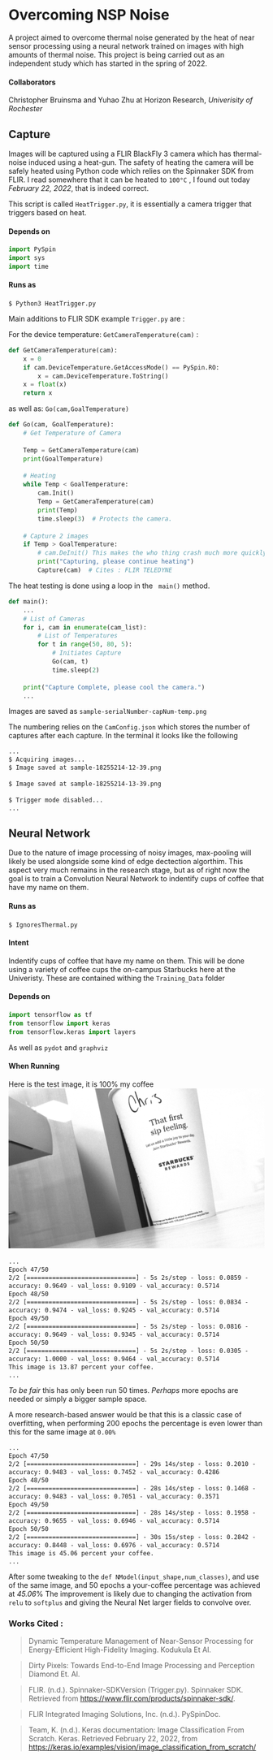# Overcoming NSP Noise
A project aimed to overcome thermal noise generated by the heat of near sensor processing using a neural network trained on images with high amounts of thermal noise.
This project is being carried out as an independent study which has started in the spring of 2022. 

#### Collaborators
Christopher Bruinsma and Yuhao Zhu at Horizon Research, *Univerisity of Rochester*

## Capture
Images will be captured using a FLIR BlackFly 3 camera which has thermal-noise induced using a heat-gun. 
The safety of heating the camera will be safely heated using Python code which relies on the Spinnaker SDK from FLIR. I read somewhere that it can be heated to
```100°C```
, I found out today *February 22, 2022*, that is indeed correct. 

This script is called ```HeatTrigger.py```, it is essentially a camera trigger that triggers based on heat. 

#### Depends on

```python
import PySpin
import sys
import time
```

#### Runs as 
```$ Python3 HeatTrigger.py```

Main additions to FLIR SDK example ```Trigger.py``` are :

For the device temperature: ```GetCameraTemperature(cam)``` :

```python
def GetCameraTemperature(cam):
    x = 0
    if cam.DeviceTemperature.GetAccessMode() == PySpin.RO:
        x = cam.DeviceTemperature.ToString()
    x = float(x)
    return x
```
as well as:  ```Go(cam,GoalTemperature)```

```python
def Go(cam, GoalTemperature):
    # Get Temperature of Camera

    Temp = GetCameraTemperature(cam)
    print(GoalTemperature)

    # Heating
    while Temp < GoalTemperature:
        cam.Init()
        Temp = GetCameraTemperature(cam)
        print(Temp)
        time.sleep(3)  # Protects the camera.

    # Capture 2 images
    if Temp > GoalTemperature:
        # cam.DeInit() This makes the who thing crash much more quickly
        print("Capturing, please continue heating")
        Capture(cam)  # Cites : FLIR TELEDYNE
```

The heat testing is done using a loop in the ``` main()``` method. 

```python
def main():
    ...
    # List of Cameras
    for i, cam in enumerate(cam_list):
        # List of Temperatures
        for t in range(50, 80, 5):
            # Initiates Capture
            Go(cam, t)
            time.sleep(2)
    
    print("Capture Complete, please cool the camera.")
    ... 
```
Images are saved as  ```sample-serialNumber-capNum-temp.png```

The numbering relies on the ```CamConfig.json``` which stores the number of captures after each capture. 
In the terminal it looks like the following 
```
...
$ Acquiring images...
$ Image saved at sample-18255214-12-39.png

$ Image saved at sample-18255214-13-39.png

$ Trigger mode disabled...
...
```



## Neural Network
Due to the nature of image processing of noisy images, max-pooling will likely be used alongside some kind of edge dectection algorthim. This aspect very much remains in the research stage, but as of right now the goal is to train a Convolution Neural Network to indentify cups of coffee that have my name on them. 

#### Runs as
```$ IgnoresThermal.py``` 

#### Intent 
Indentify cups of coffee that have my name on them. This will be done using a variety of coffee cups the on-campus Starbucks here at the Univeristy. 
These are contained withing the ```Training_Data``` folder

#### Depends on

```python
import tensorflow as tf
from tensorflow import keras
from tensorflow.keras import layers
```
As well as ```pydot``` and ```graphviz```

#### When Running 

Here is the test image, it is 100% my coffee 
![Model](TEST2.png)

```
...
Epoch 47/50
2/2 [==============================] - 5s 2s/step - loss: 0.0859 - accuracy: 0.9649 - val_loss: 0.9109 - val_accuracy: 0.5714
Epoch 48/50
2/2 [==============================] - 5s 2s/step - loss: 0.0834 - accuracy: 0.9474 - val_loss: 0.9245 - val_accuracy: 0.5714
Epoch 49/50
2/2 [==============================] - 5s 2s/step - loss: 0.0816 - accuracy: 0.9649 - val_loss: 0.9345 - val_accuracy: 0.5714
Epoch 50/50
2/2 [==============================] - 5s 2s/step - loss: 0.0305 - accuracy: 1.0000 - val_loss: 0.9464 - val_accuracy: 0.5714
This image is 13.87 percent your coffee.
...
```
*To be fair* this has only been run 50 times. *Perhaps* more epochs are needed or simply a bigger sample space. 

A more research-based answer would be that this is a classic case of overfitting, when performing 200 epochs the percentage is even lower than this for the same image at ```0.00%```


```
...
Epoch 47/50
2/2 [==============================] - 29s 14s/step - loss: 0.2010 - accuracy: 0.9483 - val_loss: 0.7452 - val_accuracy: 0.4286
Epoch 48/50
2/2 [==============================] - 28s 14s/step - loss: 0.1468 - accuracy: 0.9483 - val_loss: 0.7051 - val_accuracy: 0.3571
Epoch 49/50
2/2 [==============================] - 28s 14s/step - loss: 0.1958 - accuracy: 0.9655 - val_loss: 0.6946 - val_accuracy: 0.5714
Epoch 50/50
2/2 [==============================] - 30s 15s/step - loss: 0.2842 - accuracy: 0.8448 - val_loss: 0.6976 - val_accuracy: 0.5714
This image is 45.06 percent your coffee.
...
```

After some tweaking to the ```def NModel(input_shape,num_classes)```, and use of the same image, and 50 epochs a your-coffee percentage was achieved at *45.06*%
The improvement is likely due to changing the activation from ```relu``` to ```softplus``` and giving the Neural Net larger fields to convolve over. 


### Works Cited :
> Dynamic Temperature Management of Near-Sensor Processing for Energy-Efficient High-Fidelity 
    Imaging. Kodukula Et Al.

> Dirty Pixels: Towards End-to-End Image Processing and Perception Diamond Et. Al.

> FLIR. (n.d.). Spinnaker-SDKVersion (Trigger.py). Spinnaker SDK. Retrieved from https://www.flir.com/products/spinnaker-sdk/. 

> FLIR Integrated Imaging Solutions, Inc. (n.d.). PySpinDoc. 

> Team, K. (n.d.). Keras documentation: Image Classification From Scratch. Keras. Retrieved February 22, 2022, from 
   https://keras.io/examples/vision/image_classification_from_scratch/ 

